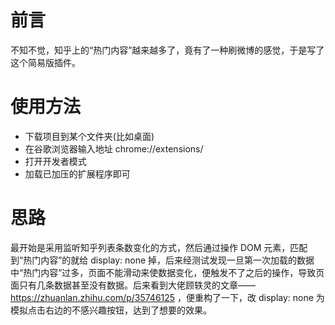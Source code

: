 # 前言
不知不觉，知乎上的“热门内容”越来越多了，竟有了一种刷微博的感觉，于是写了这个简易版插件。

# 使用方法
+ 下载项目到某个文件夹(比如桌面)
+ 在谷歌浏览器输入地址 chrome://extensions/
+ 打开开发者模式
+ 加载已加压的扩展程序即可

# 思路
最开始是采用监听知乎列表条数变化的方式，然后通过操作 DOM 元素，匹配到“热门内容”的就给 display: none 掉，后来经测试发现一旦第一次加载的数据中“热门内容”过多，页面不能滑动来使数据变化，便触发不了之后的操作，导致页面只有几条数据甚至没有数据。后来看到大佬顾轶灵的文章——https://zhuanlan.zhihu.com/p/35746125 ，便重构了一下，改 display: none 为模拟点击右边的不感兴趣按钮，达到了想要的效果。
